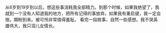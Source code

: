 从6岁到19岁到以后，想这些事消耗我全部精力。到那个时候，如果我绝望了，我就到一个没有人知道我的地方，把所有记得的事放弃。如果我有重启键，我一定会按。期盼到来。被可怜非常值得羞耻。
看完一段故事，自然一些感想。我不哭英雄伟大，我只泪儿女情长。
